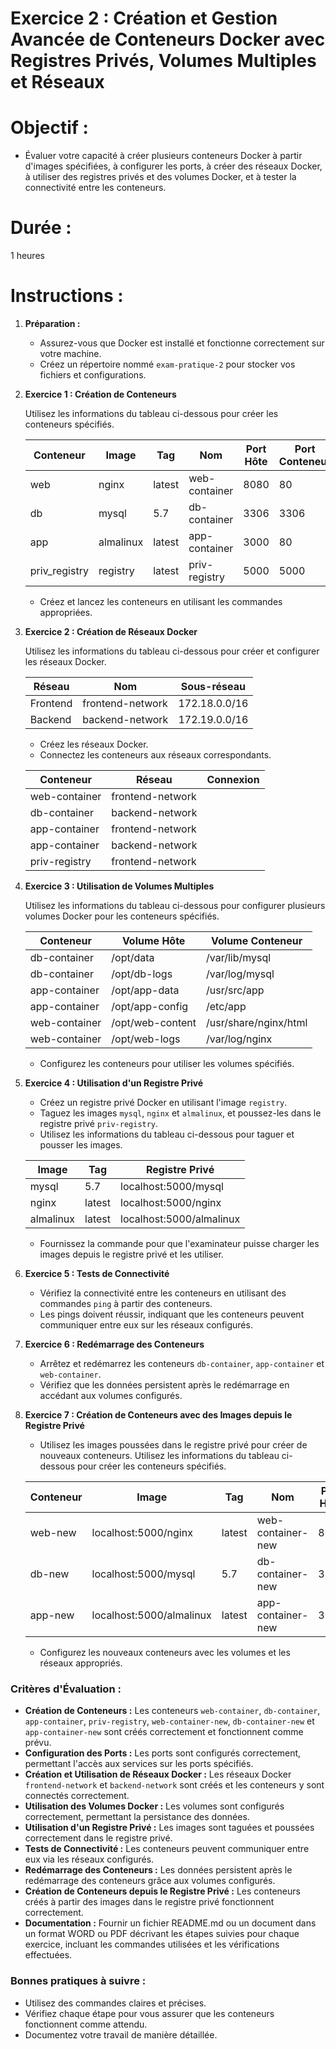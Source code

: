 # Exercice 2 : Création et Gestion Avancée de Conteneurs Docker avec Registres Privés, Volumes Multiples et Réseaux

# Objectif :
- Évaluer votre capacité à créer plusieurs conteneurs Docker à partir d'images spécifiées, à configurer les ports, à créer des réseaux Docker, à utiliser des registres privés et des volumes Docker, et à tester la connectivité entre les conteneurs.

# Durée :
1 heures

# Instructions :

1. **Préparation :**
   - Assurez-vous que Docker est installé et fonctionne correctement sur votre machine.
   - Créez un répertoire nommé `exam-pratique-2` pour stocker vos fichiers et configurations.

2. **Exercice 1 : Création de Conteneurs**

   Utilisez les informations du tableau ci-dessous pour créer les conteneurs spécifiés.

   | Conteneur       | Image        | Tag   | Nom              | Port Hôte | Port Conteneur |
   |-----------------|--------------|-------|------------------|-----------|----------------|
   | web             | nginx        | latest| web-container    | 8080      | 80             |
   | db              | mysql        | 5.7   | db-container     | 3306      | 3306           |
   | app             | almalinux    | latest| app-container    | 3000      | 80             |
   | priv_registry   | registry     | latest| priv-registry    | 5000      | 5000           |

   - Créez et lancez les conteneurs en utilisant les commandes appropriées.

3. **Exercice 2 : Création de Réseaux Docker**

   Utilisez les informations du tableau ci-dessous pour créer et configurer les réseaux Docker.

   | Réseau    | Nom              | Sous-réseau   |
   |-----------|------------------|---------------|
   | Frontend  | frontend-network | 172.18.0.0/16 |
   | Backend   | backend-network  | 172.19.0.0/16 |

   - Créez les réseaux Docker.
   - Connectez les conteneurs aux réseaux correspondants.

   | Conteneur       | Réseau            | Connexion                                  |
   |-----------------|-------------------|--------------------------------------------|
   | web-container   | frontend-network  |                                            |
   | db-container    | backend-network   |                                            |
   | app-container   | frontend-network  |                                            |
   | app-container   | backend-network   |                                            |
   | priv-registry   | frontend-network  |                                            |

4. **Exercice 3 : Utilisation de Volumes Multiples**

   Utilisez les informations du tableau ci-dessous pour configurer plusieurs volumes Docker pour les conteneurs spécifiés.

   | Conteneur       | Volume Hôte            | Volume Conteneur        |
   |-----------------|------------------------|-------------------------|
   | db-container    | /opt/data              | /var/lib/mysql          |
   | db-container    | /opt/db-logs           | /var/log/mysql          |
   | app-container   | /opt/app-data          | /usr/src/app            |
   | app-container   | /opt/app-config        | /etc/app                |
   | web-container   | /opt/web-content       | /usr/share/nginx/html   |
   | web-container   | /opt/web-logs          | /var/log/nginx          |

   - Configurez les conteneurs pour utiliser les volumes spécifiés.

5. **Exercice 4 : Utilisation d'un Registre Privé**

   - Créez un registre privé Docker en utilisant l'image `registry`.
   - Taguez les images `mysql`, `nginx` et `almalinux`, et poussez-les dans le registre privé `priv-registry`.
   - Utilisez les informations du tableau ci-dessous pour taguer et pousser les images.

   | Image     | Tag   | Registre Privé          |
   |-----------|-------|-------------------------|
   | mysql     | 5.7   | localhost:5000/mysql    |
   | nginx     | latest| localhost:5000/nginx    |
   | almalinux | latest| localhost:5000/almalinux|

   - Fournissez la commande pour que l'examinateur puisse charger les images depuis le registre privé et les utiliser.

6. **Exercice 5 : Tests de Connectivité**

   - Vérifiez la connectivité entre les conteneurs en utilisant des commandes `ping` à partir des conteneurs.
   - Les pings doivent réussir, indiquant que les conteneurs peuvent communiquer entre eux sur les réseaux configurés.

7. **Exercice 6 : Redémarrage des Conteneurs**

   - Arrêtez et redémarrez les conteneurs `db-container`, `app-container` et `web-container`.
   - Vérifiez que les données persistent après le redémarrage en accédant aux volumes configurés.

8. **Exercice 7 : Création de Conteneurs avec des Images depuis le Registre Privé**

   - Utilisez les images poussées dans le registre privé pour créer de nouveaux conteneurs. Utilisez les informations du tableau ci-dessous pour créer les conteneurs spécifiés.

   | Conteneur       | Image                        | Tag   | Nom              | Port Hôte | Port Conteneur |
   |-----------------|------------------------------|-------|------------------|-----------|----------------|
   | web-new         | localhost:5000/nginx         | latest| web-container-new| 8081      | 80             |
   | db-new          | localhost:5000/mysql         | 5.7   | db-container-new | 3307      | 3306           |
   | app-new         | localhost:5000/almalinux     | latest| app-container-new| 3001      | 80             |

   - Configurez les nouveaux conteneurs avec les volumes et les réseaux appropriés.

### Critères d'Évaluation :
   - **Création de Conteneurs :** Les conteneurs `web-container`, `db-container`, `app-container`, `priv-registry`, `web-container-new`, `db-container-new` et `app-container-new` sont créés correctement et fonctionnent comme prévu.
   - **Configuration des Ports :** Les ports sont configurés correctement, permettant l'accès aux services sur les ports spécifiés.
   - **Création et Utilisation de Réseaux Docker :** Les réseaux Docker `frontend-network` et `backend-network` sont créés et les conteneurs y sont connectés correctement.
   - **Utilisation des Volumes Docker :** Les volumes sont configurés correctement, permettant la persistance des données.
   - **Utilisation d'un Registre Privé :** Les images sont taguées et poussées correctement dans le registre privé.
   - **Tests de Connectivité :** Les conteneurs peuvent communiquer entre eux via les réseaux configurés.
   - **Redémarrage des Conteneurs :** Les données persistent après le redémarrage des conteneurs grâce aux volumes configurés.
   - **Création de Conteneurs depuis le Registre Privé :** Les conteneurs créés à partir des images dans le registre privé fonctionnent correctement.
   - **Documentation :** Fournir un fichier README.md ou un document dans un format WORD ou PDF décrivant les étapes suivies pour chaque exercice, incluant les commandes utilisées et les vérifications effectuées.

### Bonnes pratiques à suivre :
- Utilisez des commandes claires et précises.
- Vérifiez chaque étape pour vous assurer que les conteneurs fonctionnent comme attendu.
- Documentez votre travail de manière détaillée.
